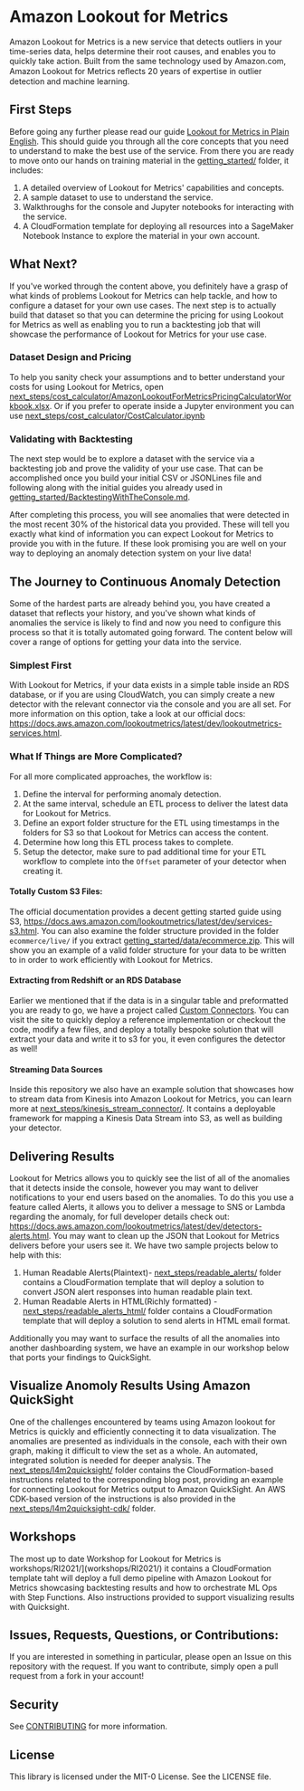 # Amazon Lookout for Metrics
Amazon Lookout for Metrics is a new service that detects outliers in your time-series data, helps determine their root causes, and
enables you to quickly take action. Built from the same technology used by Amazon.com, Amazon Lookout for Metrics reﬂects
20 years of expertise in outlier detection and machine learning.

## First Steps
Before going any further please read our guide [Lookout for Metrics in Plain English](LookoutForMetricsInPlainEnglish.md). This should guide you through all the core concepts that you need to understand to make the best use of the service. From there you are ready to move onto our hands on training material in the [getting_started/](getting_started/) folder, it includes:

1. A detailed overview of Lookout for Metrics' capabilities and concepts. 
1. A sample dataset to use to understand the service.
1. Walkthroughs for the console and Jupyter notebooks for interacting with the service.
1. A CloudFormation template for deploying all resources into a SageMaker Notebook Instance to explore the material in your own account.

## What Next?
If you've worked through the content above, you definitely have a grasp of what kinds of problems Lookout for Metrics can help tackle, and how to configure a dataset for your own use cases. The next step is to actually build that dataset so that you can determine the pricing for using Lookout for Metrics as well as enabling you to run a backtesting job that will showcase the performance of Lookout for Metrics for your use case.

### Dataset Design and Pricing
To help you sanity check your assumptions and to better understand your costs for using Lookout for Metrics, open [next_steps/cost_calculator/AmazonLookoutForMetricsPricingCalculatorWorkbook.xlsx](next_steps/cost_calculator/AmazonLookoutForMetricsPricingCalculatorWorkbook.xlsx). Or if you prefer to operate inside a Jupyter environment you can use [next_steps/cost_calculator/CostCalculator.ipynb](next_steps/cost_calculator/CostCalculator.ipynb)


### Validating with Backtesting
The next step would be to explore a dataset with the service via a backtesting job and prove the validity of your use case. That can be accomplished once you build your initial CSV or JSONLines file and following along with the initial guides you already used in [getting_started/BacktestingWithTheConsole.md](getting_started/BacktestingWithTheConsole.md).

After completing this process, you will see anomalies that were detected in the most recent 30% of the historical data you provided. These will tell you exactly what kind of information you can expect Lookout for Metrics to provide you with in the future. If these look promising you are well on your way to deploying an anomaly detection system on your live data!

## The Journey to Continuous Anomaly Detection

Some of the hardest parts are already behind you, you have created a dataset that reflects your history, and you've shown what kinds of anomalies the service is likely to find and now you need to configure this process so that it is totally automated going forward. The content below will cover a range of options for getting your data into the service.

### Simplest First
With Lookout for Metrics, if your data exists in a simple table inside an RDS database, or if you are using CloudWatch, you can simply create a new detector with the relevant connector via the console and you are all set. For more information on this option, take a look at our official docs: https://docs.aws.amazon.com/lookoutmetrics/latest/dev/lookoutmetrics-services.html.

### What If Things are More Complicated?

For all more complicated approaches, the workflow is:

1. Define the interval for performing anomaly detection.
2. At the same interval, schedule an ETL process to deliver the latest data for Lookout for Metrics.
3. Define an export folder structure for the ETL using timestamps in the folders for S3 so that Lookout for Metrics can access the content.
4. Determine how long this ETL process takes to complete.
5. Setup the detector, make sure to pad additional time for your ETL workflow to complete into the `Offset` parameter of your detector when creating it.

#### Totally Custom S3 Files:
The official documentation provides a decent getting started guide using S3, https://docs.aws.amazon.com/lookoutmetrics/latest/dev/services-s3.html. You can also examine the folder structure provided in the folder `ecommerce/live/` if you extract [getting_started/data/ecommerce.zip](getting_started/data/ecommerce.zip). This will show you an example of a valid folder structure for your data to be written to in order to work efficiently with Lookout for Metrics.


#### Extracting from Redshift or an RDS Database
Earlier we mentioned that if the data is in a singular table and preformatted you are ready to go, we have a project called [Custom Connectors](https://github.com/aws-samples/amazon-lookout-for-metrics-custom-connectors). You can visit the site to quickly deploy a reference implementation or checkout the code, modify a few files, and deploy a totally bespoke solution that will extract your data and write it to s3 for you, it even configures the detector as well!


#### Streaming Data Sources
Inside this repository we also have an example solution that showcases how to stream data from Kinesis into Amazon Lookout for Metrics, you can learn more at [next_steps/kinesis_stream_connector/](next_steps/kinesis_stream_connector/). It contains a deployable framework for mapping a Kinesis Data Stream into S3, as well as building your detector.

## Delivering Results
Lookout for Metrics allows you to quickly see the list of all of the anomalies that it detects inside the console, however you may want to deliver notifications to your end users based on the anomalies. To do this you use a feature called Alerts, it allows you to deliver a message to SNS or Lambda regarding the anomaly, for full developer details check out: https://docs.aws.amazon.com/lookoutmetrics/latest/dev/detectors-alerts.html. You may want to clean up the JSON that Lookout for Metrics delivers before your users see it. We have two sample projects below to help with this:

1. Human Readable Alerts(Plaintext)- [next_steps/readable_alerts/](next_steps/readable_alerts/) folder contains a CloudFormation template that will deploy a solution to convert JSON alert responses into human readable plain text.
1. Human Readable Alerts in HTML(Richly formatted) - [next_steps/readable_alerts_html/](next_steps/readable_alerts_html/) folder contains a CloudFormation template that will deploy a solution to send alerts in HTML email format.

Additionally you may want to surface the results of all the anomalies into another dashboarding system, we have an example in our workshop below that ports your findings to QuickSight.

## Visualize Anomoly Results Using Amazon QuickSight
One of the challenges encountered by teams using Amazon lookout for Metrics is quickly and efficiently connecting it to data visualization. The anomalies are presented as individuals in the console, each with their own graph, making it difficult to view the set as a whole. An automated, integrated solution is needed for deeper analysis. The [next_steps/l4m2quicksight/](next_steps/l4m2quicksight/) folder contains the CloudFormation-based instructions related to the corresponding blog post, providing an example for connecting Lookout for Metrics output to Amazon QuickSight. An AWS CDK-based version of the instructions is also provided in the [next_steps/l4m2quicksight-cdk/](next_steps/l4m2quicksight-cdk/) folder.

## Workshops

The most up to date Workshop for Lookout for Metrics is workshops/RI2021/](workshops/RI2021/) it contains a CloudFormation template taht will deploy a full demo pipeline with Amazon Lookout for Metrics showcasing backtesting results and how to orchestrate ML Ops with Step Functions. Also instructions provided to support visualizing results with Quicksight.

## Issues, Requests, Questions, or Contributions:
If you are interested in something in particular, please open an Issue on this repository with the request. If you want to contribute, simply open a pull request from a fork in your account!

## Security

See [CONTRIBUTING](CONTRIBUTING.md#security-issue-notifications) for more information.

## License

This library is licensed under the MIT-0 License. See the LICENSE file.

